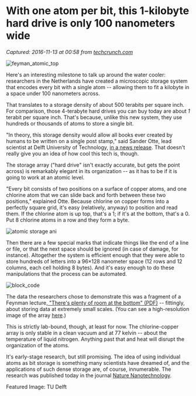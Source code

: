 # With one atom per bit, this 1-kilobyte hard drive is only 100 nanometers wide

_Captured: 2016-11-13 at 00:58 from [techcrunch.com](https://techcrunch.com/2016/07/18/with-one-atom-per-bit-this-1-kilobyte-hard-drive-is-only-100-nanometers-wide/?ncid=rss)_

![feyman_atomic_top](https://tctechcrunch2011.files.wordpress.com/2016/07/feyman_atomic_top.jpg?w=738&h=474)

Here's an interesting milestone to talk up around the water cooler: researchers in the Netherlands have created a microscopic storage system that encodes every bit with a single atom -- allowing them to fit a kilobyte in a space under 100 nanometers across.

That translates to a storage density of about 500 terabits per square inch. For comparison, those 4-terabyte hard drives you can buy today are about _1_ terabit per square inch. That's because, unlike this new system, they use hundreds or thousands of atoms to store a single bit.

"In theory, this storage density would allow all books ever created by humans to be written on a single post stamp," said Sander Otte, lead scientist at Delft University of Technology, [in a news release](http://www.tudelft.nl/en/current/latest-news/article/detail/kleinste-harddisk-ooit-schrijft-informatie-atoom-voor-atoom/). That doesn't really give you an idea of how cool this tech is, though.

The storage array ("hard drive" isn't exactly accurate, but gets the point across) is remarkably elegant in its organization -- as it has to be if it is going to work at an atomic level.

"Every bit consists of two positions on a surface of copper atoms, and one chlorine atom that we can slide back and forth between these two positions," explained Otte. Because chlorine on copper forms into a perfectly square grid, it's easy (relatively, anyway) to position and read them. If the chlorine atom is up top, that's a 1; if it's at the bottom, that's a 0. Put 8 chlorine atoms in a row and they form a byte.

![atomic storage ani](https://tctechcrunch2011.files.wordpress.com/2016/07/atomic-storage-ani.gif?w=480&h=270)

Then there are a few special marks that indicate things like the end of a line or file, or that the next space should be ignored (in case of damage, for instance). Altogether the system is efficient enough that they were able to store hundreds of letters into a 96×128 nanometer space (12 rows and 12 columns, each cell holding 8 bytes). And it's easy enough to do these manipulations that the process can be automated.

![block_code](https://tctechcrunch2011.files.wordpress.com/2016/07/block_code.png?w=440&h=327)

The data the researchers chose to demonstrate this was a fragment of a Feynman lecture,[ "There's plenty of room at the bottom" (PDF)](http://www.pa.msu.edu/~yang/RFeynman_plentySpace.pdf) -- fittingly, about storing data at extremely small scales. (You can see a high-resolution image of the array [here](https://tctechcrunch2011.files.wordpress.com/2016/07/feynman_atomic_delft.jpg).)

This is strictly lab-bound, though, at least for now. The chlorine-copper array is only stable in a clean vacuum and at 77 kelvin -- about the temperature of liquid nitrogen. Anything past that and heat will disrupt the organization of the atoms.

It's early-stage research, but still promising. The idea of using individual atoms as bit storage is something many scientists have dreamed of, and the applications of such dense storage are, of course, innumerable. The research was published today in the journal [Nature Nanotechnology](http://www.nature.com/nnano/journal/vaop/ncurrent/full/nnano.2016.131.html).

Featured Image: TU Delft
